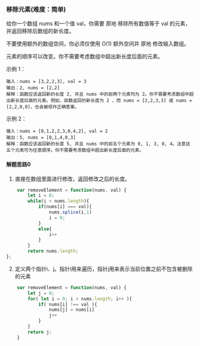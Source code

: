 ### 移除元素(难度：简单)

给你一个数组 nums 和一个值 val，你需要 原地 移除所有数值等于 val 的元素，并返回移除后数组的新长度。

不要使用额外的数组空间，你必须仅使用 O(1) 额外空间并 原地 修改输入数组。

元素的顺序可以改变。你不需要考虑数组中超出新长度后面的元素。

示例 1：
```
输入：nums = [3,2,2,3], val = 3
输出：2, nums = [2,2]
解释：函数应该返回新的长度 2, 并且 nums 中的前两个元素均为 2。你不需要考虑数组中超出新长度后面的元素。例如，函数返回的新长度为 2 ，而 nums = [2,2,3,3] 或 nums = [2,2,0,0]，也会被视作正确答案。
```
示例 2：
```
输入：nums = [0,1,2,2,3,0,4,2], val = 2
输出：5, nums = [0,1,4,0,3]
解释：函数应该返回新的长度 5, 并且 nums 中的前五个元素为 0, 1, 3, 0, 4。注意这五个元素可为任意顺序。你不需要考虑数组中超出新长度后面的元素。
```
#### 解题思路0
1. 直接在数组里面进行修改，返回修改之后的长度。
```JavaScript
	var removeElement = function(nums, val) {
    	let i = 0;
        while(i < nums.length){
            if(nums[i] === val){
            	nums.splice(i,1)
            	i = 0;
            } 
            else{
            	i++
            }
		}
        return nums.length;
};
```
2. 定义两个指针i、j。指针i用来遍历，指针j用来表示当前位置之前不包含被删除的元素
```JavaScript
	var removeElement = function(nums, val) {
        let j = 0;
        for( let i = 0; i < nums.length; i++ ){
            if( nums[i] !== val ){
                nums[j] = nums[i]
                j++
            }
        }
        return j; 
    }
```